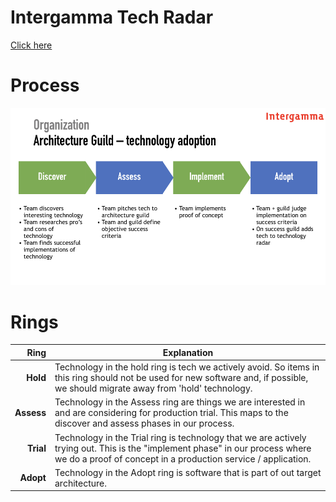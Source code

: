 # Intergamma Tech Radar

[Click here](https://radar.thoughtworks.com/?sheetId=https%3A%2F%2Fraw.githubusercontent.com%2Fintergamma%2Ftechradar%2Fmaster%2Fradar.csv)

# Process

![Tech Radar Process](IGEA-tech-adopt.001.png "Tech Radar Process")

# Rings

| Ring | Explanation |
|-----:|------|
| **Hold**   | Technology in the hold ring is tech we actively avoid. So items in this ring should not be used for new software and, if possible, we should migrate away from 'hold' technology.    |
| **Assess**   | Technology in the Assess ring are things we are interested in and are considering for production trial. This maps to the discover and assess phases in our process.    |
| **Trial**   | Technology in the Trial ring is technology that we are actively trying out. This is the "implement phase" in our process where we do a proof of concept in a production service / application.   |
| **Adopt**   | Technology in the Adopt ring is software that is part of out target architecture.    |
